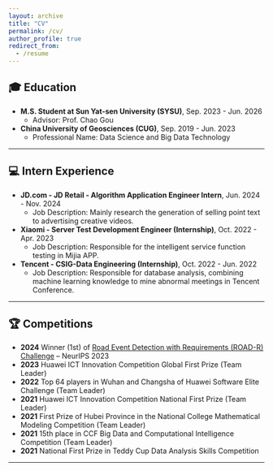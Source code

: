 ```yaml
---
layout: archive
title: "CV"
permalink: /cv/
author_profile: true
redirect_from:
  - /resume
---
```



## 🎓 Education
* **M.S. Student at Sun Yat-sen University (SYSU)**, Sep. 2023 - Jun. 2026
  * Advisor: Prof. Chao Gou
* **China University of Geosciences (CUG)**, Sep. 2019 - Jun. 2023
  * Professional Name: Data Science and Big Data Technology

------

## 💻 Intern Experience
* **JD.com - JD Retail - Algorithm Application Engineer Intern**, Jun. 2024 - Nov. 2024
  * Job Description: Mainly research the generation of selling point text to advertising creative videos.
* **Xiaomi - Server Test Development Engineer (Internship)**, Oct. 2022 - Apr. 2023
  * Job Description: Responsible for the intelligent service function testing in Mijia APP.
* **Tencent - CSIG-Data Engineering (Internship)**, Oct. 2022 - Jun. 2022
  * Job Description: Responsible for database analysis, combining machine learning knowledge to mine abnormal meetings in Tencent Conference.
 
------

<!-- ## 🏆 Honors
- **2024**  -->


## 🏆 Competitions
* **2024** Winner (1st) of [Road Event Detection with Requirements (ROAD-R) Challenge](https://sites.google.com/view/road-r/winners) – NeurIPS 2023
* **2023** Huawei ICT Innovation Competition Global First Prize (Team Leader)
* **2022** Top 64 players in Wuhan and Changsha of Huawei Software Elite Challenge (Team Leader)
* **2021** Huawei ICT Innovation Competition National First Prize (Team Leader)
* **2021** First Prize of Hubei Province in the National College Mathematical Modeling Competition (Team Leader)
* **2021** 15th place in CCF Big Data and Computational Intelligence Competition (Team Leader)
* **2021** National First Prize in Teddy Cup Data Analysis Skills Competition
------

<!-- ## 🤝 Academic services
- Student Member of IEEE, ACM, IEEE SPS, CAA, and CAAI.
- Reviewer of T-NNLS, T-ITS, T-IV, SPL, J-SC, ACM MM, ITSC, DTPI.
- Sub-Reviewer of T-PAMI, NeurIPS, ICLR.

------

## 👨‍🏫 Teaching Services
Teaching Assistant for Pattern Recognition \& Machine Learning, 2021/22 Fall.

------ -->

<!-- {% include base_path %}

Education
======
* B.S. in GitHub, GitHub University, 2012
* M.S. in Jekyll, GitHub University, 2014
* Ph.D in Version Control Theory, GitHub University, 2018 (expected)

Work experience
======
* Summer 2015: Research Assistant
  * Github University
  * Duties included: Tagging issues
  * Supervisor: Professor Git

* Fall 2015: Research Assistant
  * Github University
  * Duties included: Merging pull requests
  * Supervisor: Professor Hub
  
Skills
======
* Skill 1
* Skill 2
  * Sub-skill 2.1
  * Sub-skill 2.2
  * Sub-skill 2.3
* Skill 3

Publications
======
  <ul>{% for post in site.publications %}
    {% include archive-single-cv.html %}
  {% endfor %}</ul>
  
Talks
======
  <ul>{% for post in site.talks %}
    {% include archive-single-talk-cv.html %}
  {% endfor %}</ul>
  
Teaching
======
  <ul>{% for post in site.teaching %}
    {% include archive-single-cv.html %}
  {% endfor %}</ul>
  
Service and leadership
======
* Currently signed in to 43 different slack teams -->
